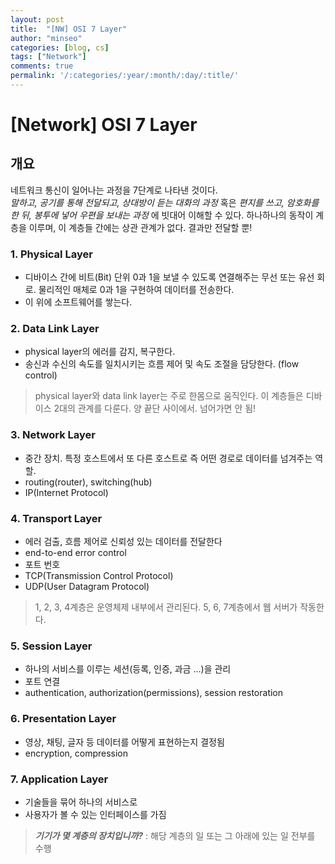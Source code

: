 ```yaml
---
layout: post
title:  "[NW] OSI 7 Layer"
author: "minseo"
categories: [blog, cs]
tags: ["Network"]
comments: true
permalink: '/:categories/:year/:month/:day/:title/'
---
```

# [Network] OSI 7 Layer

## 개요
네트워크 통신이 일어나는 과정을 7단계로 나타낸 것이다.   
*말하고, 공기를 통해 전달되고, 상대방이 듣는 대화의 과정* 혹은 *편지를 쓰고, 암호화를 한 뒤, 봉투에 넣어 우편을 보내는 과정* 에 빗대어 이해할 수 있다. 하나하나의 동작이 계층을 이루며, 이 계층들 간에는 상관 관계가 없다. 결과만 전달할 뿐!

### 1. Physical Layer
- 디바이스 간에 비트(Bit) 단위 0과 1을 보낼 수 있도록 연결해주는 무선 또는 유선 회로.
물리적인 매체로 0과 1을 구현하여 데이터를 전송한다.
- 이 위에 소프트웨어를 쌓는다.

### 2. Data Link Layer
- physical layer의 에러를 감지, 복구한다.
- 송신과 수신의 속도를 일치시키는 흐름 제어 및 속도 조절을 담당한다. (flow control)
   
> physical layer와 data link layer는 주로 한몸으로 움직인다.
> 이 계층들은 디바이스 2대의 관계를 다룬다. 양 끝단 사이에서. 넘어가면 안 됨!

### 3. Network Layer
- 중간 장치. 특정 호스트에서 또 다른 호스트로 즉 어떤 경로로 데이터를 넘겨주는 역할.
- routing(router), switching(hub)
- IP(Internet Protocol)

### 4. Transport Layer
- 에러 검출, 흐름 제어로 신뢰성 있는 데이터를 전달한다
- end-to-end error control
- 포트 번호 
- TCP(Transmission Control Protocol)
- UDP(User Datagram Protocol)
   
> 1, 2, 3, 4계층은 운영체제 내부에서 관리된다.
> 5, 6, 7계층에서 웹 서버가 작동한다.

### 5. Session Layer
- 하나의 서비스를 이루는 세션(등록, 인증, 과금 ...)을 관리
- 포트 연결
- authentication, authorization(permissions), session restoration

### 6. Presentation Layer
- 영상, 채팅, 글자 등 데이터를 어떻게 표현하는지 결정됨
- encryption, compression

### 7. Application Layer
- 기술들을 묶어 하나의 서비스로
- 사용자가 볼 수 있는 인터페이스를 가짐
   
> __*기기가 몇 계층의 장치입니까?*__
> : 해당 계층의 일 또는 그 아래에 있는 일 전부를 수행